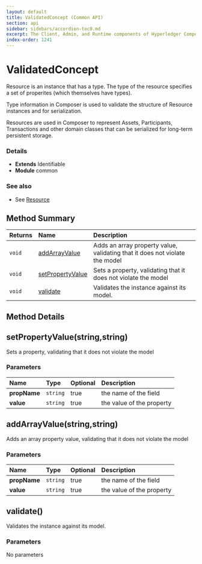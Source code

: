 ```yaml
---
layout: default
title: ValidatedConcept (Common API)
section: api
sidebar: sidebars/accordion-toc0.md
excerpt: The Client, Admin, and Runtime components of Hyperledger Composer .
index-order: 1241
---
```

# ValidatedConcept

<p>
Resource is an instance that has a type. The type of the resource
specifies a set of properites (which themselves have types).
</p>
<p>
Type information in Composer is used to validate the structure of
Resource instances and for serialization.
</p>
<p>
Resources are used in Composer to represent Assets, Participants, Transactions and
other domain classes that can be serialized for long-term persistent storage.
</p>

### Details
- **Extends** Identifiable
- **Module** common

### See also
- See [Resource](resource)


## Method Summary
| Returns | Name | Description |
| :--------  | :---- | :----------- |
| `void` | [addArrayValue](#addarrayvalue-string-string) | Adds an array property value, validating that it does not violate the model  |
| `void` | [setPropertyValue](#setpropertyvalue-string-string) | Sets a property, validating that it does not violate the model  |
| `void` | [validate](#validate) | Validates the instance against its model.  |


## Method Details


## setPropertyValue(string,string) 




Sets a property, validating that it does not violate the model







### Parameters
| Name | Type | Optional | Description |
| :-----------  | :----------- | :----------- | :----------- |
|**propName**|`string`|true|the name of the field|
|**value**|`string`|true|the value of the property|




## addArrayValue(string,string) 




Adds an array property value, validating that it does not violate the model







### Parameters
| Name | Type | Optional | Description |
| :-----------  | :----------- | :----------- | :----------- |
|**propName**|`string`|true|the name of the field|
|**value**|`string`|true|the value of the property|




## validate() 




Validates the instance against its model.







### Parameters


No parameters

 
